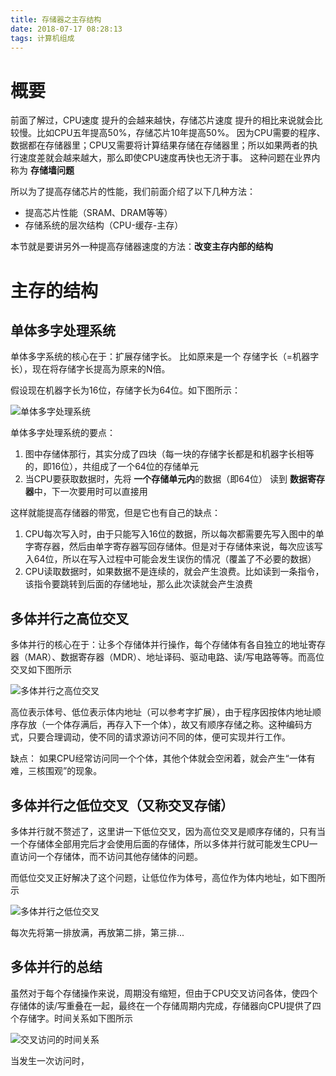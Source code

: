 ```yaml
---
title: 存储器之主存结构
date: 2018-07-17 08:28:13
tags: 计算机组成
---
```


# 概要
前面了解过，CPU速度 提升的会越来越快，存储芯片速度 提升的相比来说就会比较慢。比如CPU五年提高50%，存储芯片10年提高50%。
因为CPU需要的程序、数据都在存储器里；CPU又需要将计算结果存储在存储器里；所以如果两者的执行速度差就会越来越大，那么即使CPU速度再快也无济于事。
这种问题在业界内称为 **存储墙问题**

所以为了提高存储芯片的性能，我们前面介绍了以下几种方法：
* 提高芯片性能（SRAM、DRAM等等）
* 存储系统的层次结构（CPU-缓存-主存）

本节就是要讲另外一种提高存储器速度的方法：**改变主存内部的结构**


# 主存的结构

## 单体多字处理系统
单体多字系统的核心在于：扩展存储字长。
比如原来是一个 存储字长（=机器字长），现在将存储字长提高为原来的N倍。

假设现在机器字长为16位，存储字长为64位。如下图所示：

![单体多字处理系统](https://blog-1252749790.file.myqcloud.com/ComputerOrganization/%E5%8D%95%E4%BD%93%E5%A4%9A%E5%AD%97%E7%B3%BB%E7%BB%9F.png)

单体多字处理系统的要点：
1. 图中存储体那行，其实分成了四块（每一块的存储字长都是和机器字长相等的，即16位），共组成了一个64位的存储单元
2. 当CPU要获取数据时，先将 **一个存储单元内**的数据（即64位） 读到 **数据寄存器**中，下一次要用时可以直接用

这样就能提高存储器的带宽，但是它也有自己的缺点：
1. CPU每次写入时，由于只能写入16位的数据，所以每次都需要先写入图中的单字寄存器，然后由单字寄存器写回存储体。但是对于存储体来说，每次应该写入64位，所以在写入过程中可能会发生误伤的情况（覆盖了不必要的数据）
2. CPU读取数据时，如果数据不是连续的，就会产生浪费。比如读到一条指令，该指令要跳转到后面的存储地址，那么此次读就会产生浪费


## 多体并行之高位交叉
多体并行的核心在于：让多个存储体并行操作，每个存储体有各自独立的地址寄存器（MAR）、数据寄存器（MDR）、地址译码、驱动电路、读/写电路等等。而高位交叉如下图所示

![多体并行之高位交叉](https://blog-1252749790.file.myqcloud.com/ComputerOrganization/%E5%A4%9A%E4%BD%93%E7%B3%BB%E7%BB%9F%E4%B9%8B%E9%AB%98%E4%BD%8D%E4%BA%A4%E5%8F%89.png)

高位表示体号、低位表示体内地址（可以参考字扩展），由于程序因按体内地址顺序存放（一个体存满后，再存入下一个体），故又有顺序存储之称。这种编码方式，只要合理调动，使不同的请求源访问不同的体，便可实现并行工作。

缺点：
如果CPU经常访问同一个个体，其他个体就会空闲着，就会产生“一体有难，三核围观”的现象。

## 多体并行之低位交叉（又称交叉存储）
多体并行就不赘述了，这里讲一下低位交叉，因为高位交叉是顺序存储的，只有当一个存储体全部用完后才会使用后面的存储体，所以多体并行就可能发生CPU一直访问一个存储体，而不访问其他存储体的问题。

而低位交叉正好解决了这个问题，让低位作为体号，高位作为体内地址，如下图所示

![多体并行之低位交叉](https://blog-1252749790.file.myqcloud.com/ComputerOrganization/%E5%A4%9A%E4%BD%93%E7%B3%BB%E7%BB%9F%E4%B9%8B%E4%BD%8E%E4%BD%8D%E4%BA%A4%E5%8F%89.png)

每次先将第一排放满，再放第二排，第三排...

## 多体并行的总结
虽然对于每个存储操作来说，周期没有缩短，但由于CPU交叉访问各体，使四个存储体的读/写重叠在一起，最终在一个存储周期内完成，存储器向CPU提供了四个存储字。时间关系如下图所示

![交叉访问的时间关系](https://blog-1252749790.file.myqcloud.com/ComputerOrganization/%E4%BA%A4%E5%8F%89%E8%AE%BF%E9%97%AE%E7%9A%84%E6%97%B6%E9%97%B4%E5%85%B3%E7%B3%BB.png)

当发生一次访问时，